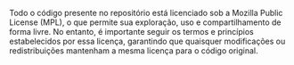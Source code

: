 Todo o código presente no repositório está licenciado sob a Mozilla Public License (MPL), o que permite sua exploração, uso e compartilhamento de forma livre. No entanto, é importante seguir os termos e princípios estabelecidos por essa licença, garantindo que quaisquer modificações ou redistribuições mantenham a mesma licença para o código original.